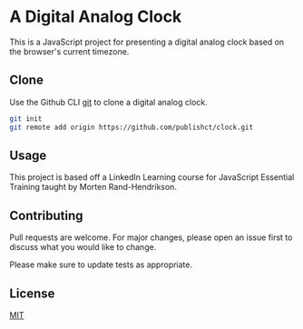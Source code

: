 # A Digital Analog Clock

This is a JavaScript project for presenting a digital analog clock based on the browser's current timezone.

## Clone

Use the Github CLI [git](https://github.com/publishct/clock.git) to clone a digital analog clock.

```bash
git init
git remote add origin https://github.com/publishct/clock.git
```

## Usage
This project is based off a LinkedIn Learning course for JavaScript Essential Training taught by Morten Rand-Hendrikson. 

## Contributing
Pull requests are welcome. For major changes, please open an issue first to discuss what you would like to change.

Please make sure to update tests as appropriate.

## License
[MIT](https://choosealicense.com/licenses/mit/)